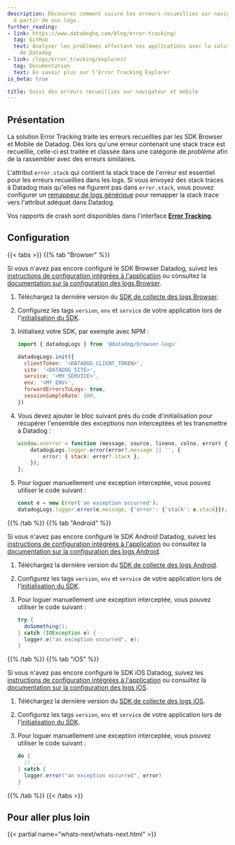 ```yaml
---
description: Découvrez comment suivre les erreurs recueillies sur navigateur et mobile
  à partir de vos logs.
further_reading:
- link: https://www.datadoghq.com/blog/error-tracking/
  tag: GitHub
  text: Analyser les problèmes affectant vos applications avec la solution Error Tracking
    de Datadog
- link: /logs/error_tracking/explorer/
  tag: Documentation
  text: En savoir plus sur l'Error Tracking Explorer
is_beta: true

title: Suivi des erreurs recueillies sur navigateur et mobile
---
```


## Présentation

La solution Error Tracking traite les erreurs recueillies par les SDK Browser et Mobile de Datadog. Dès lors qu'une erreur contenant une stack trace est recueillie, celle-ci est traitée et classée dans une catégorie de _problème_ afin de la rassembler avec des erreurs similaires.

L'attribut `error.stack` qui contient la stack trace de l'erreur est essentiel pour les erreurs recueillies dans les logs. Si vous envoyez des stack traces à Datadog mais qu'elles ne figurent pas dans `error.stack`, vous pouvez configurer un [remappeur de logs générique][6] pour remapper la stack trace vers l'attribut adéquat dans Datadog.

Vos rapports de crash sont disponibles dans l'interface [**Error Tracking**][2].

## Configuration

{{< tabs >}}
{{% tab "Browser" %}}

Si vous n'avez pas encore configuré le SDK Browser Datadog, suivez les [instructions de configuration intégrées à l'application][1] ou consultez la [documentation sur la configuration des logs Browser][2].

1. Téléchargez la dernière version du [SDK de collecte des logs Browser][3].
2. Configurez les tags `version`, `env` et `service` de votre application lors de l'[initialisation du SDK][4].
3. Initialisez votre SDK, par exemple avec NPM :

   ```javascript
   import { datadogLogs } from '@datadog/browser-logs'

   datadogLogs.init({
     clientToken: '<DATADOG_CLIENT_TOKEN>',
     site: '<DATADOG_SITE>',
     service: '<MY_SERVICE>',
     env: '<MY_ENV>',
     forwardErrorsToLogs: true,
     sessionSampleRate: 100,
   })
   ```

4. Vous devez ajouter le bloc suivant près du code d'initialisation pour récupérer l'ensemble des exceptions non interceptées et les transmettre à Datadog :

   ```javascript
   window.onerror = function (message, source, lineno, colno, error) {
       datadogLogs.logger.error(error?.message || '', {
           error: { stack: error?.stack },
       });
   };
   ```
5. Pour loguer manuellement une exception interceptée, vous pouvez utiliser le code suivant :

   ```javascript
   const e = new Error('an exception occurred');
   datadogLogs.logger.error(e.message, {'error': {'stack': e.stack}});
   ```

[1]: https://app.datadoghq.com/logs/onboarding/client
[2]: /fr/logs/log_collection/javascript/#setup
[3]: https://github.com/DataDog/browser-sdk/tree/main/packages/logs
[4]: /fr/logs/log_collection/javascript/#choose-the-right-installation-method

{{% /tab %}}
{{% tab "Android" %}}

Si vous n'avez pas encore configuré le SDK Android Datadog, suivez les [instructions de configuration intégrées à l'application][1] ou consultez la [documentation sur la configuration des logs Android][2].

1. Téléchargez la dernière version du [SDK de collecte des logs Android][3].
2. Configurez les tags `version`, `env` et `service` de votre application lors de l'[initialisation du SDK][4].
3. Pour loguer manuellement une exception interceptée, vous pouvez utiliser le code suivant :

   ```java
   try {
     doSomething();
   } catch (IOException e) {
     logger.e("an exception occurred", e);
   }
   ```

[1]: https://app.datadoghq.com/logs/onboarding/client
[2]:/fr/logs/log_collection/android/#setup
[3]: https://github.com/Datadog/dd-sdk-android
[4]: /fr/logs/log_collection/android/?tab=kotlin#setup

{{% /tab %}}
{{% tab "iOS" %}}

Si vous n'avez pas encore configuré le SDK iOS Datadog, suivez les [instructions de configuration intégrées à l'application][1] ou consultez la [documentation sur la configuration des logs iOS][2].

1. Téléchargez la dernière version du [SDK de collecte des logs iOS][3].
2. Configurez les tags `version`, `env` et `service` de votre application lors de l'[initialisation du SDK][4].
3. Pour loguer manuellement une exception interceptée, vous pouvez utiliser le code suivant :

   ```java
   do {
     // ...
   } catch {
     logger.error("an exception occurred", error)
   }
   ```

[1]: https://app.datadoghq.com/logs/onboarding/client
[2]: /fr/logs/log_collection/ios/#setup
[3]: https://github.com/Datadog/dd-sdk-ios
[4]: /fr/logs/log_collection/ios/?tab=cocoapods#setup

{{% /tab %}}
{{< /tabs >}}

## Pour aller plus loin

{{< partial name="whats-next/whats-next.html" >}}

[2]: https://app.datadoghq.com/logs/error-tracking
[3]: https://app.datadoghq.com/logs/onboarding/client
[4]: /fr/logs/log_collection/javascript/#setup
[5]: /fr/logs/log_collection/javascript/#choose-the-right-installation-method
[6]: /fr/logs/log_configuration/processors/?tab=ui#remapper
